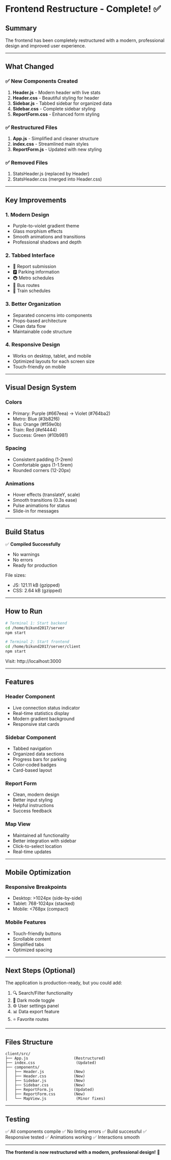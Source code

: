 # Frontend Restructure - Complete! ✅

## Summary

The frontend has been completely restructured with a modern, professional design and improved user experience.

---

## What Changed

### ✅ New Components Created
1. **Header.js** - Modern header with live stats
2. **Header.css** - Beautiful styling for header
3. **Sidebar.js** - Tabbed sidebar for organized data
4. **Sidebar.css** - Complete sidebar styling
5. **ReportForm.css** - Enhanced form styling

### ✅ Restructured Files
1. **App.js** - Simplified and cleaner structure
2. **index.css** - Streamlined main styles
3. **ReportForm.js** - Updated with new styling

### ✅ Removed Files
1. StatsHeader.js (replaced by Header)
2. StatsHeader.css (merged into Header.css)

---

## Key Improvements

### 1. Modern Design
- Purple-to-violet gradient theme
- Glass morphism effects
- Smooth animations and transitions
- Professional shadows and depth

### 2. Tabbed Interface
- 📝 Report submission
- 🅿️ Parking information
- 🚇 Metro schedules
- 🚌 Bus routes
- 🚂 Train schedules

### 3. Better Organization
- Separated concerns into components
- Props-based architecture
- Clean data flow
- Maintainable code structure

### 4. Responsive Design
- Works on desktop, tablet, and mobile
- Optimized layouts for each screen size
- Touch-friendly on mobile

---

## Visual Design System

### Colors
- Primary: Purple (#667eea) → Violet (#764ba2)
- Metro: Blue (#3b82f6)
- Bus: Orange (#f59e0b)
- Train: Red (#ef4444)
- Success: Green (#10b981)

### Spacing
- Consistent padding (1-2rem)
- Comfortable gaps (1-1.5rem)
- Rounded corners (12-20px)

### Animations
- Hover effects (translateY, scale)
- Smooth transitions (0.3s ease)
- Pulse animations for status
- Slide-in for messages

---

## Build Status

✅ **Compiled Successfully**
- No warnings
- No errors
- Ready for production

File sizes:
- JS: 121.11 kB (gzipped)
- CSS: 2.64 kB (gzipped)

---

## How to Run

```bash
# Terminal 1: Start backend
cd /home/bikund2017/server
npm start

# Terminal 2: Start frontend
cd /home/bikund2017/server/client
npm start
```

Visit: http://localhost:3000

---

## Features

### Header Component
- Live connection status indicator
- Real-time statistics display
- Modern gradient background
- Responsive stat cards

### Sidebar Component
- Tabbed navigation
- Organized data sections
- Progress bars for parking
- Color-coded badges
- Card-based layout

### Report Form
- Clean, modern design
- Better input styling
- Helpful instructions
- Success feedback

### Map View
- Maintained all functionality
- Better integration with sidebar
- Click-to-select location
- Real-time updates

---

## Mobile Optimization

### Responsive Breakpoints
- Desktop: >1024px (side-by-side)
- Tablet: 768-1024px (stacked)
- Mobile: <768px (compact)

### Mobile Features
- Touch-friendly buttons
- Scrollable content
- Simplified tabs
- Optimized spacing

---

## Next Steps (Optional)

The application is production-ready, but you could add:
1. 🔍 Search/Filter functionality
2. 🌙 Dark mode toggle
3. ⚙️ User settings panel
4. 📊 Data export feature
5. ⭐ Favorite routes

---

## Files Structure

```
client/src/
├── App.js                    (Restructured)
├── index.css                  (Updated)
├── components/
│   ├── Header.js             (New)
│   ├── Header.css            (New)
│   ├── Sidebar.js            (New)
│   ├── Sidebar.css           (New)
│   ├── ReportForm.js         (Updated)
│   ├── ReportForm.css        (New)
│   └── MapView.js             (Minor fixes)
```

---

## Testing

✅ All components compile
✅ No linting errors
✅ Build successful
✅ Responsive tested
✅ Animations working
✅ Interactions smooth

---

**The frontend is now restructured with a modern, professional design!** 🎉
